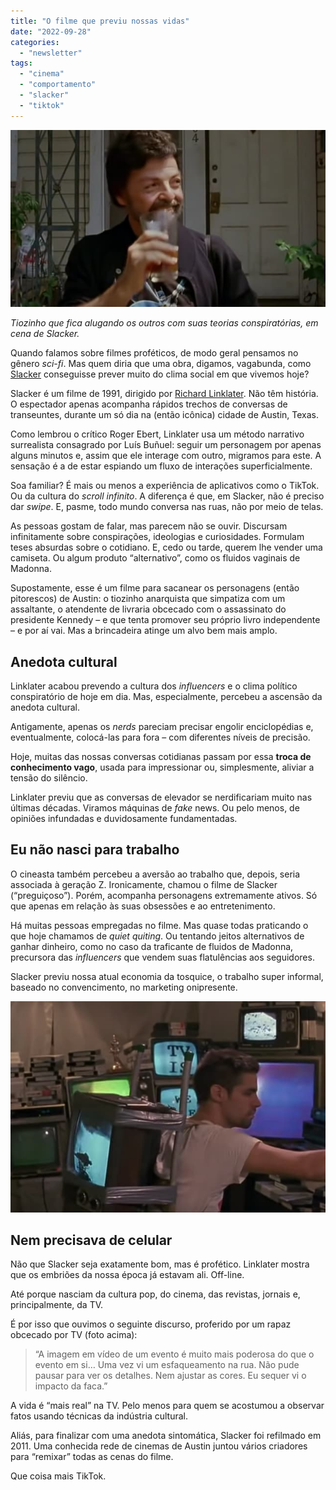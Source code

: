 ```yaml
---
title: "O filme que previu nossas vidas"
date: "2022-09-28"
categories: 
  - "newsletter"
tags: 
  - "cinema"
  - "comportamento"
  - "slacker"
  - "tiktok"
---
```


![slacker(1).jpg](images/0e5d6745-4fbb-4bd8-9f51-0eef3bbde803.jpg)

_Tiozinho que fica alugando os outros com suas teorias conspiratórias, em cena de Slacker._

Quando falamos sobre filmes proféticos, de modo geral pensamos no gênero _sci-fi_. Mas quem diria que uma obra, digamos, vagabunda, como [Slacker](https://www.youtube.com/watch?v=b-U_I1DCGEY) conseguisse prever muito do clima social em que vivemos hoje?

Slacker é um filme de 1991, dirigido por [Richard Linklater](https://www.adorocinema.com/personalidades/personalidade-86146/). Não têm história. O espectador apenas acompanha rápidos trechos de conversas de transeuntes, durante um só dia na (então icônica) cidade de Austin, Texas.

Como lembrou o crítico Roger Ebert, Linklater usa um método narrativo surrealista consagrado por Luís Buñuel: seguir um personagem por apenas alguns minutos e, assim que ele interage com outro, migramos para este. A sensação é a de estar espiando um fluxo de interações superficialmente.

Soa familiar? É mais ou menos a experiência de aplicativos como o TikTok. Ou da cultura do _scroll infinito_. A diferença é que, em Slacker, não é preciso dar _swipe_. E, pasme, todo mundo conversa nas ruas, não por meio de telas.

As pessoas gostam de falar, mas parecem não se ouvir. Discursam infinitamente sobre conspirações, ideologias e curiosidades. Formulam teses absurdas sobre o cotidiano. E, cedo ou tarde, querem lhe vender uma camiseta. Ou algum produto “alternativo”, como os fluidos vaginais de Madonna.

Supostamente, esse é um filme para sacanear os personagens (então pitorescos) de Austin: o tiozinho anarquista que simpatiza com um assaltante, o atendente de livraria obcecado com o assassinato do presidente Kennedy – e que tenta promover seu próprio livro independente – e por aí vai. Mas a brincadeira atinge um alvo bem mais amplo.

## Anedota cultural

Linklater acabou prevendo a cultura dos _influencers_ e o clima político conspiratório de hoje em dia. Mas, especialmente, percebeu a ascensão da anedota cultural.

Antigamente, apenas os _nerds_ pareciam precisar engolir enciclopédias e, eventualmente, colocá-las para fora – com diferentes níveis de precisão.

Hoje, muitas das nossas conversas cotidianas passam por essa **troca de conhecimento vago**, usada para impressionar ou, simplesmente, aliviar a tensão do silêncio.

Linklater previu que as conversas de elevador se nerdificariam muito nas últimas décadas. Viramos máquinas de _fake_ news. Ou pelo menos, de opiniões infundadas e duvidosamente fundamentadas.

## Eu não nasci para trabalho

O cineasta também percebeu a aversão ao trabalho que, depois, seria associada à geração Z. Ironicamente, chamou o filme de Slacker (“preguiçoso”). Porém, acompanha personagens extremamente ativos. Só que apenas em relação às suas obsessões e ao entretenimento.

Há muitas pessoas empregadas no filme. Mas quase todas praticando o que hoje chamamos de _quiet quiting_. Ou tentando jeitos alternativos de ganhar dinheiro, como no caso da traficante de fluidos de Madonna, precursora das _influencers_ que vendem suas flatulências aos seguidores.

Slacker previu nossa atual economia da tosquice, o trabalho super informal, baseado no convencimento, no marketing onipresente.

![slacker_tv.jpg](images/0eade896-f8a7-4c78-8bdf-e08fe002f12e.jpg)

## Nem precisava de celular

Não que Slacker seja exatamente bom, mas é profético. Linklater mostra que os embriões da nossa época já estavam ali. Off-line.

Até porque nasciam da cultura pop, do cinema, das revistas, jornais e, principalmente, da TV.

É por isso que ouvimos o seguinte discurso, proferido por um rapaz obcecado por TV (foto acima):

> “A imagem em vídeo de um evento é muito mais poderosa do que o evento em si… Uma vez vi um esfaqueamento na rua. Não pude pausar para ver os detalhes. Nem ajustar as cores. Eu sequer vi o impacto da faca.”

A vida é “mais real” na TV. Pelo menos para quem se acostumou a observar fatos usando técnicas da indústria cultural.

Aliás, para finalizar com uma anedota sintomática, Slacker foi refilmado em 2011. Uma conhecida rede de cinemas de Austin juntou vários criadores para “remixar” todas as cenas do filme.

Que coisa mais TikTok.
